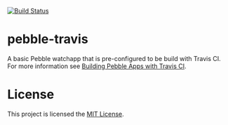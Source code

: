 [![Build Status](https://travis-ci.org/cat-haines/test-watchapp.svg?branch=master)](https://travis-ci.org/cat-haines/test-watchapp)

# pebble-travis

A basic Pebble watchapp that is pre-configured to be build with Travis CI. For more information see [Building Pebble Apps with Travis CI](http://cathaines.com/2016/03/building-pebble-apps-with-travis-ci/).

# License

This project is licensed the [MIT License](./LICENSE).